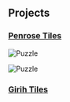 ## Projects

### [Penrose Tiles](./projects/penrosetiles/)

![Puzzle](http://www.ryoki.jp/projects/DSC09893.jpg)

![Puzzle](https://assets.st-note.com/production/uploads/images/55516689/picture_pc_5730200fcca05bb58c40854bc4b97100.jpg)

### [Girih Tiles](./projects/girihtiles/)

